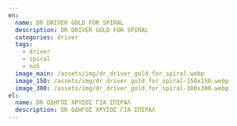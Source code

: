 ```yaml
---
en:
  name: DR DRIVER GOLD FOR SPIRAL
  description: DR DRIVER GOLD FOR SPIRAL
  categories: driver
  tags:
    - driver
    - spiral
    - no5
  image_main: /assets/img/dr_driver_gold_for_spiral.webp
  image_150: /assets/img/dr_driver_gold_for_spiral-150x150.webp
  image_300: /assets/img/dr_driver_gold_for_spiral-300x300.webp
el:
  name: DR ΟΔΗΓΟΣ ΧΡΥΣΟΣ ΓΙΑ ΣΠΙΡΑΛ
  description: DR ΟΔΗΓΟΣ ΧΡΥΣΟΣ ΓΙΑ ΣΠΙΡΑΛ
---
```

